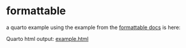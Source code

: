 
# formattable

a quarto example using the example from the [formattable docs](https://www.rdocumentation.org/packages/formattable/versions/0.2.1) is here:

Quarto html output: [example.html](https://3mmarand.github.io/formattable/example.html)


